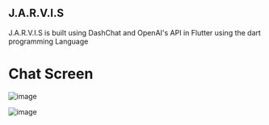 ## J.A.R.V.I.S

J.A.R.V.I.S is built using DashChat and OpenAI's API in Flutter using the dart programming Language 

# Chat Screen 

![image](https://github.com/dakshita-thakkar/flutter-J.A.R.V.I.S/assets/133591416/ebc00ab6-12f2-4c9a-8538-32c0efe90e5d)

![image](https://github.com/dakshita-thakkar/flutter-J.A.R.V.I.S/assets/133591416/9adb82bf-5d58-49b1-b52e-72b01cd425d4)
